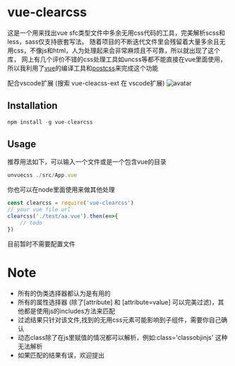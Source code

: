 # vue-clearcss

这是一个用来找出vue sfc类型文件中多余无用css代码的工具，完美解析scss和less，sass仅支持嵌套写法。
随着项目的不断迭代文件里会残留着大量多余且无用css，不像js和html，人为处理起来会非常麻烦且不可靠，所以就出现了这个库，
网上有几个评价不错的css处理工具如uncss等都不能直接在vue里面使用，所以我利用了[vue]的编译工具和[postcss]来完成这个功能

[Vue]: https://cn.vuejs.org/v2/guide/
[PostCSS]: https://github.com/qiaokeli111/vue-clearcss/blob/master/chineseReademe.md

配合vscode扩展 (搜索 vue-cleacss-ext 在 vscode扩展)
![avatar](https://s3.bmp.ovh/imgs/2021/09/bfae04de325f707a.gif)
## Installation


```js
npm install -g vue-clearcss
```

## Usage
推荐用法如下，可以输入一个文件或是一个包含vue的目录

```js
unvuecss ./src/App.vue
```
你也可以在node里面使用来做其他处理

```js
const clearcss = require('vue-clearcss')
// your vue file url
clearcss('./test/aa.vue').then(e=>{
    // todo
})
```
目前暂时不需要配置文件
 

# Note

* 所有的伪类选择器都认为是有用的
* 所有的属性选择器 (除了[attribute] 和 [attribute=value] 可以完美过滤)，其他都是使用js的includes方法来匹配
* 过滤结果只针对该文件,找到的无用css元素可能影响到子组件，需要你自己确认
* 动态class除了在js里赋值的情况都可以解析，例如:class='classobjinjs' 这种无法解析
* 如果匹配的结果有误，欢迎提出
